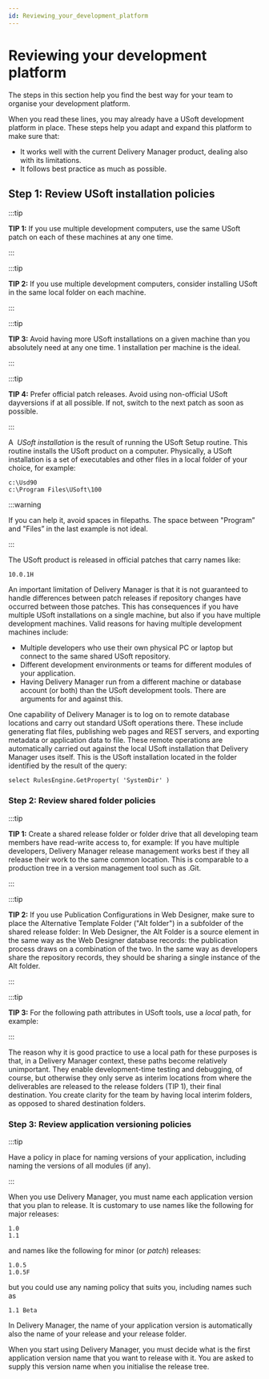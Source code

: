 ```yaml
---
id: Reviewing_your_development_platform
---
```


# Reviewing your development platform

The steps in this section help you find the best way for your team to organise your development platform.

When you read these lines, you may already have a USoft development platform in place. These steps help you adapt and expand this platform to make sure that:

- It works well with the current Delivery Manager product, dealing also with its limitations.
- It follows best practice as much as possible.

## Step 1: Review USoft installation policies


:::tip

**TIP 1:** If you use multiple development computers, use the same USoft patch on each of these machines at any one time.

:::


:::tip

**TIP 2:** If you use multiple development computers, consider installing USoft in the same local folder on each machine.

:::


:::tip

**TIP 3:** Avoid having more USoft installations on a given machine than you absolutely need at any one time. 1 installation per machine is the ideal.

:::


:::tip

**TIP 4:** Prefer official patch releases. Avoid using non-official USoft dayversions if at all possible. If not, switch to the next patch as soon as possible.

:::

A  *USoft installation* is the result of running the USoft Setup routine. This routine installs the USoft product on a computer. Physically, a USoft installation is a set of executables and other files in a local folder of your choice, for example:

```
c:\Usd90
c:\Program Files\USoft\100

```


:::warning

If you can help it, avoid spaces in filepaths. The space between "Program” and "Files” in the last example is not ideal.

:::

The USoft product is released in official patches that carry names like:

```
10.0.1H
```

An important limitation of Delivery Manager is that it is not guaranteed to handle differences between patch releases if repository changes have occurred between those patches. This has consequences if you have multiple USoft installations on a single machine, but also if you have multiple development machines. Valid reasons for having multiple development machines include:

- Multiple developers who use their own physical PC or laptop but connect to the same shared USoft repository.
- Different development environments or teams for different modules of your application.
- Having Delivery Manager run from a different machine or database account (or both) than the USoft development tools. There are arguments for and against this.

One capability of Delivery Manager is to log on to remote database locations and carry out standard USoft operations there. These include generating flat files, publishing web pages and REST servers, and exporting metadata or application data to file. These remote operations are automatically carried out against the local USoft installation that Delivery Manager uses itself. This is the USoft installation located in the folder identified by the result of the query:

```
select RulesEngine.GetProperty( 'SystemDir' )
```

### Step 2: Review shared folder policies


:::tip

**TIP 1:** Create a shared release folder or folder drive that all developing team members have read-write access to, for example:
If you have multiple developers, Delivery Manager release management works best if they all release their work to the same common location. This is comparable to a production tree in a version management tool such as .Git.

:::


:::tip

**TIP 2:** If you use Publication Configurations in Web Designer, make sure to place the Alternative Template Folder ("Alt folder") in a subfolder of the shared release folder:
In Web Designer, the Alt Folder is a source element in the same way as the Web Designer database records: the publication process draws on a combination of the two. In the same way as developers share the repository records, they should be sharing a single instance of the Alt folder.

:::


:::tip

**TIP 3:** For the following path attributes in USoft tools, use a *local* path, for example:

:::

The reason why it is good practice to use a local path for these purposes is that, in a Delivery Manager context, these paths become relatively unimportant. They enable development-time testing and debugging, of course, but otherwise they only serve as interim locations from where the deliverables are released to the release folders (TIP 1), their final destination. You create clarity for the team by having local interim folders, as opposed to shared destination folders.

### Step 3: Review application versioning policies


:::tip

Have a policy in place for naming versions of your application, including naming the versions of all modules (if any).

:::

When you use Delivery Manager, you must name each application version that you plan to release. It is customary to use names like the following for major releases:

```
1.0
1.1

```

and names like the following for minor (or *patch*) releases:

```
1.0.5
1.0.5F

```

but you could use any naming policy that suits you, including names such as

```
1.1 Beta
```

In Delivery Manager, the name of your application version is automatically also the name of your release and your release folder.

When you start using Delivery Manager, you must decide what is the first application version name that you want to release with it. You are asked to supply this version name when you initialise the release tree.